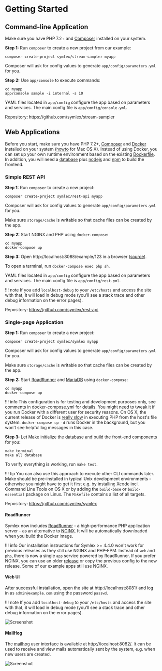 # Getting Started

## Command-line Application ##

Make sure you have PHP 7.2+ and [Composer](https://getcomposer.org/) installed on your system.

**Step 1:** Run `composer` to create a new project from our example:

    composer create-project symlex/stream-sampler myapp

Composer will ask for config values to generate `app/config/parameters.yml` for you.

**Step 2:** Use `app/console` to execute commands: 

    cd myapp
    app/console sample -i internal -s 10

YAML files located in `app/config` configure the app based on parameters and services.
The main config file is `app/config/console.yml`.

Repository: https://github.com/symlex/stream-sampler

## Web Applications ##

Before you start, make sure you have PHP 7.2+, [Composer](https://getcomposer.org/) and [Docker](https://www.docker.com/) installed on your system 
([howto](https://docs.symlex.org/en/latest/osx/) for Mac OS X). 
Instead of using Docker, you can set up your own runtime environment based on the existing 
[Dockerfile](https://github.com/symlex/symlex/tree/master/Dockerfile).
In addition, you will need a [database](https://downloads.mariadb.org/) plus
[nodejs](https://nodejs.org/en/) and [npm](https://www.npmjs.com/) to build the frontend.

### Simple REST API ###

**Step 1:** Run `composer` to create a new project:

```
composer create-project symlex/rest-api myapp
```

Composer will ask for config values to generate `app/config/parameters.yml` for you.

Make sure `storage/cache` is writable so that cache files can be created by the app.

**Step 2:** Start NGINX and PHP using `docker-compose`:

```
cd myapp
docker-compose up
```

**Step 3:** Open http://localhost:8088/example/123 in a browser ([source](https://github.com/symlex/rest-api/blob/master/src/Controller/ExampleController.php)).

To open a terminal, run `docker-compose exec php sh`.

YAML files located in `app/config` configure the app based on parameters and services.
The main config file is `app/config/rest.yml`.

!!! note
    If you add `localhost-debug` to your `/etc/hosts` and access the site with that, it will load in debug
    mode (you'll see a stack trace and other debug information on the error pages).

Repository: https://github.com/symlex/rest-api

### Single-page Application ###

**Step 1:** Run `composer` to create a new project:

```
composer create-project symlex/symlex myapp
```

Composer will ask for config values to generate `app/config/parameters.yml` for you.

Make sure `storage/cache` is writable so that cache files can be created by the app.

**Step 2:** Start [RoadRunner](https://roadrunner.dev/) and [MariaDB](https://mariadb.org/) using `docker-compose`:

```
cd myapp
docker-compose up
```

!!! info
    This configuration is for testing and development purposes only, see comments in
    [docker-compose.yml](https://github.com/symlex/symlex/blob/master/docker-compose.yml) for details.
    You might need to tweak it if you run Docker with a different user for security reasons.
    On OS X, the current release of Docker is [really slow](https://twitter.com/lastzero/status/829191426391027712) 
    in executing PHP from the host's file system.
    `docker-compose up -d` runs Docker in the background, but you won't see helpful log messages in this case.

**Step 3:** Let [Make](https://www.gnu.org/software/make/) initialize the database and build the front-end components for you:

```
make terminal
make all database
```

To verify everything is working, run `make test`.

!!! tip
    You can also use this approach to execute other CLI commands later. Make should be pre-installed in 
    typical Unix development environments - otherwise you might have to get it first e.g. by installing Xcode 
    incl. Command Line Tools on OS X or by adding the `build-base` or `build-essential` package on Linux.
    The `Makefile` contains a list of all targets.

Repository: https://github.com/symlex/symlex

#### RoadRunner ####

Symlex now includes [RoadRunner](https://roadrunner.dev/) - a high-performance PHP application server - as an 
alternative to [NGINX](https://en.wikipedia.org/wiki/Nginx). 
It will be automatically downloaded when you build the Docker image.

!!! info
    Our installation instructions for Symlex >= 4.4.0 won't work for previous releases as 
    they still use NGINX and PHP-FPM. Instead of `web` and `php`, there is now a single `app` 
    service powered by RoadRunner. If you prefer NGINX, you can use an older 
    [release](https://github.com/symlex/symlex/releases) or copy the previous config to the new release.
    Some of our example apps still use NGINX.

#### Web UI ####

After successful installation, open the site at http://localhost:8081/ and log in as `admin@example.com` using the 
password `passwd`.

!!! note
    If you add `localhost-debug` to your `/etc/hosts` and access the site with that, it will load in debug
    mode (you'll see a stack trace and other debug information on the error pages).

![Screenshot](img/login.jpg)

#### MailHog ####

The [mailhog](https://github.com/ian-kent/MailHog) user interface is available at http://localhost:8082/. It can be used
to receive and view mails automatically sent by the system, e.g. when new users are created.

![Screenshot](img/mailhog.jpg)
